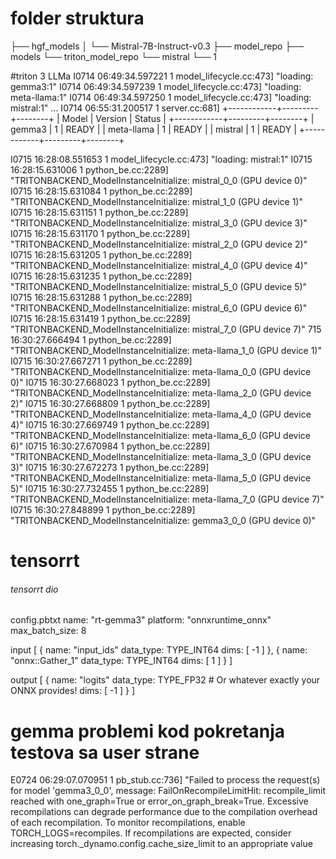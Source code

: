 # folder struktura

├── hgf_models
│    └── Mistral-7B-Instruct-v0.3
├── model_repo
├── models
└── triton_model_repo
    └── mistral
        └── 1


#triton 3 LLMa
I0714 06:49:34.597221 1 model_lifecycle.cc:473] "loading: gemma3:1"
I0714 06:49:34.597239 1 model_lifecycle.cc:473] "loading: meta-llama:1"
I0714 06:49:34.597250 1 model_lifecycle.cc:473] "loading: mistral:1"
...
I0714 06:55:31.200517 1 server.cc:681]
+------------+---------+--------+
| Model      | Version | Status |
+------------+---------+--------+
| gemma3     | 1       | READY  |
| meta-llama | 1       | READY  |
| mistral    | 1       | READY  |
+------------+---------+--------+


I0715 16:28:08.551653 1 model_lifecycle.cc:473] "loading: mistral:1"
I0715 16:28:15.631006 1 python_be.cc:2289] "TRITONBACKEND_ModelInstanceInitialize: mistral_0_0 (GPU device 0)"
I0715 16:28:15.631084 1 python_be.cc:2289] "TRITONBACKEND_ModelInstanceInitialize: mistral_1_0 (GPU device 1)"
I0715 16:28:15.631151 1 python_be.cc:2289] "TRITONBACKEND_ModelInstanceInitialize: mistral_3_0 (GPU device 3)"
I0715 16:28:15.631170 1 python_be.cc:2289] "TRITONBACKEND_ModelInstanceInitialize: mistral_2_0 (GPU device 2)"
I0715 16:28:15.631205 1 python_be.cc:2289] "TRITONBACKEND_ModelInstanceInitialize: mistral_4_0 (GPU device 4)"
I0715 16:28:15.631235 1 python_be.cc:2289] "TRITONBACKEND_ModelInstanceInitialize: mistral_5_0 (GPU device 5)"
I0715 16:28:15.631288 1 python_be.cc:2289] "TRITONBACKEND_ModelInstanceInitialize: mistral_6_0 (GPU device 6)"
I0715 16:28:15.631419 1 python_be.cc:2289] "TRITONBACKEND_ModelInstanceInitialize: mistral_7_0 (GPU device 7)"
715 16:30:27.666494 1 python_be.cc:2289] "TRITONBACKEND_ModelInstanceInitialize: meta-llama_1_0 (GPU device 1)"
I0715 16:30:27.667271 1 python_be.cc:2289] "TRITONBACKEND_ModelInstanceInitialize: meta-llama_0_0 (GPU device 0)"
I0715 16:30:27.668023 1 python_be.cc:2289] "TRITONBACKEND_ModelInstanceInitialize: meta-llama_2_0 (GPU device 2)"
I0715 16:30:27.668809 1 python_be.cc:2289] "TRITONBACKEND_ModelInstanceInitialize: meta-llama_4_0 (GPU device 4)"
I0715 16:30:27.669749 1 python_be.cc:2289] "TRITONBACKEND_ModelInstanceInitialize: meta-llama_6_0 (GPU device 6)"
I0715 16:30:27.670984 1 python_be.cc:2289] "TRITONBACKEND_ModelInstanceInitialize: meta-llama_3_0 (GPU device 3)"
I0715 16:30:27.672273 1 python_be.cc:2289] "TRITONBACKEND_ModelInstanceInitialize: meta-llama_5_0 (GPU device 5)"
I0715 16:30:27.732455 1 python_be.cc:2289] "TRITONBACKEND_ModelInstanceInitialize: meta-llama_7_0 (GPU device 7)"
I0715 16:30:27.848899 1 python_be.cc:2289] "TRITONBACKEND_ModelInstanceInitialize: gemma3_0_0 (GPU device 0)"

# tensorrt

###### tensorrt dio

config.pbtxt
name: "rt-gemma3"
platform: "onnxruntime_onnx"
max_batch_size: 8

input [
  {
    name: "input_ids"
    data_type: TYPE_INT64
    dims: [ -1 ]
  },
  {
    name: "onnx::Gather_1"
    data_type: TYPE_INT64
    dims: [ 1 ]
  }
]

output [
  {
    name: "logits"
    data_type: TYPE_FP32   # Or whatever exactly your ONNX provides!
    dims: [ -1 ]
  }
]

# gemma problemi kod pokretanja testova sa user strane
E0724 06:29:07.070951 1 pb_stub.cc:736] "Failed to process the request(s) for model 'gemma3_0_0', message: FailOnRecompileLimitHit: recompile_limit reached with one_graph=True or error_on_graph_break=True. Excessive recompilations can degrade performance due to the compilation overhead of each recompilation. To monitor recompilations, enable TORCH_LOGS=recompiles. If recompilations are expected, consider increasing torch._dynamo.config.cache_size_limit to an appropriate value